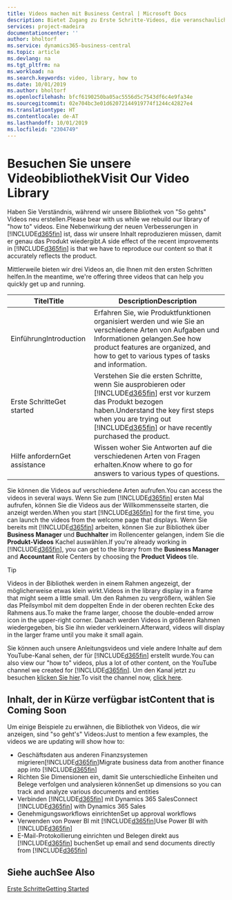 ```yaml
---
title: Videos machen mit Business Central | Microsoft Docs
description: Bietet Zugang zu Erste Schritte-Videos, die veranschaulichen, wie häufige Aufgaben ausgeführt werden.
services: project-madeira
documentationcenter: ''
author: bholtorf
ms.service: dynamics365-business-central
ms.topic: article
ms.devlang: na
ms.tgt_pltfrm: na
ms.workload: na
ms.search.keywords: video, library, how to
ms.date: 10/01/2019
ms.author: bholtorf
ms.openlocfilehash: bfcf6190250ba05ac5556d5c7543df6c4e9fa34e
ms.sourcegitcommit: 02e704bc3e01d62072144919774f1244c42827e4
ms.translationtype: HT
ms.contentlocale: de-AT
ms.lasthandoff: 10/01/2019
ms.locfileid: "2304749"
---
```

# <a name="visit-our-video-library"></a><span data-ttu-id="fbfa3-103">Besuchen Sie unsere Videobibliothek</span><span class="sxs-lookup"><span data-stu-id="fbfa3-103">Visit Our Video Library</span></span>
<span data-ttu-id="fbfa3-104">Haben Sie Verständnis, während wir unsere Bibliothek von "So gehts" Videos neu erstellen.</span><span class="sxs-lookup"><span data-stu-id="fbfa3-104">Please bear with us while we rebuild our library of "how to" videos.</span></span> <span data-ttu-id="fbfa3-105">Eine Nebenwirkung der neuen Verbesserungen in [!INCLUDE[d365fin](includes/d365fin_md.md)] ist, dass wir unsere Inhalt reproduzieren müssen, damit er genau das Produkt wiedergibt.</span><span class="sxs-lookup"><span data-stu-id="fbfa3-105">A side effect of the recent improvements in [!INCLUDE[d365fin](includes/d365fin_md.md)] is that we have to reproduce our content so that it accurately reflects the product.</span></span>

<span data-ttu-id="fbfa3-106">Mittlerweile bieten wir drei Videos an, die Ihnen mit den ersten Schritten helfen.</span><span class="sxs-lookup"><span data-stu-id="fbfa3-106">In the meantime, we're offering three videos that can help you quickly get up and running.</span></span>

|<span data-ttu-id="fbfa3-107">Titel</span><span class="sxs-lookup"><span data-stu-id="fbfa3-107">Title</span></span>|<span data-ttu-id="fbfa3-108">Description</span><span class="sxs-lookup"><span data-stu-id="fbfa3-108">Description</span></span>|
|----|----|
|<span data-ttu-id="fbfa3-109">Einführung</span><span class="sxs-lookup"><span data-stu-id="fbfa3-109">Introduction</span></span>|<span data-ttu-id="fbfa3-110">Erfahren Sie, wie Produktfunktionen organisiert werden und wie Sie an verschiedene Arten von Aufgaben und Informationen gelangen.</span><span class="sxs-lookup"><span data-stu-id="fbfa3-110">See how product features are organized, and how to get to various types of tasks and information.</span></span>|
|<span data-ttu-id="fbfa3-111">Erste Schritte</span><span class="sxs-lookup"><span data-stu-id="fbfa3-111">Get started</span></span>|<span data-ttu-id="fbfa3-112">Verstehen Sie die ersten Schritte, wenn Sie ausprobieren oder [!INCLUDE[d365fin](includes/d365fin_md.md)] erst vor kurzem das Produkt bezogen haben.</span><span class="sxs-lookup"><span data-stu-id="fbfa3-112">Understand the key first steps when you are trying out [!INCLUDE[d365fin](includes/d365fin_md.md)] or have recently purchased the product.</span></span> |
|<span data-ttu-id="fbfa3-113">Hilfe anfordern</span><span class="sxs-lookup"><span data-stu-id="fbfa3-113">Get assistance</span></span>|<span data-ttu-id="fbfa3-114">Wissen woher Sie Antworten auf die verschiedenen Arten von Fragen erhalten.</span><span class="sxs-lookup"><span data-stu-id="fbfa3-114">Know where to go for answers to various types of questions.</span></span>|

<span data-ttu-id="fbfa3-115">Sie können die Videos auf verschiedene Arten aufrufen.</span><span class="sxs-lookup"><span data-stu-id="fbfa3-115">You can access the videos in several ways.</span></span> <span data-ttu-id="fbfa3-116">Wenn Sie zum [!INCLUDE[d365fin](includes/d365fin_md.md)] ersten Mal aufrufen, können Sie die Videos aus der Willkommensseite starten, die anzeigt werden.</span><span class="sxs-lookup"><span data-stu-id="fbfa3-116">When you start [!INCLUDE[d365fin](includes/d365fin_md.md)] for the first time, you can launch the videos from the welcome page that displays.</span></span> <span data-ttu-id="fbfa3-117">Wenn Sie bereits mit [!INCLUDE[d365fin](includes/d365fin_md.md)] arbeiten, können Sie zur Bibliothek über **Business Manager** und **Buchhalter** im Rollencenter gelangen, indem Sie die **Produkt-Videos** Kachel auswählen.</span><span class="sxs-lookup"><span data-stu-id="fbfa3-117">If you're already working in [!INCLUDE[d365fin](includes/d365fin_md.md)], you can get to the library from the **Business Manager** and **Accountant** Role Centers by choosing the **Product Videos** tile.</span></span>

> [!Tip]  
> <span data-ttu-id="fbfa3-118">Videos in der Bibliothek werden in einem Rahmen angezeigt, der möglicherweise etwas klein wirkt.</span><span class="sxs-lookup"><span data-stu-id="fbfa3-118">Videos in the library display in a frame that might seem a little small.</span></span> <span data-ttu-id="fbfa3-119">Um den Rahmen zu vergrößern, wählen Sie das Pfeilsymbol mit dem doppelten Ende in der oberen rechten Ecke des Rahmens aus.</span><span class="sxs-lookup"><span data-stu-id="fbfa3-119">To make the frame larger, choose the double-ended arrow icon in the upper-right corner.</span></span> <span data-ttu-id="fbfa3-120">Danach werden Videos in größeren Rahmen wiedergegeben, bis Sie ihn wieder verkleinern.</span><span class="sxs-lookup"><span data-stu-id="fbfa3-120">Afterward, videos will display in the larger frame until you make it small again.</span></span>

<span data-ttu-id="fbfa3-121">Sie können auch unsere Anleitungsvideos und viele andere Inhalte auf dem YouTube-Kanal sehen, der für [!INCLUDE[d365fin](includes/d365fin_md.md)] erstellt wurde.</span><span class="sxs-lookup"><span data-stu-id="fbfa3-121">You can also view our "how to" videos, plus a lot of other content, on the YouTube channel we created for [!INCLUDE[d365fin](includes/d365fin_md.md)].</span></span> <span data-ttu-id="fbfa3-122">Um den Kanal jetzt zu besuchen [klicken Sie hier](https://go.microsoft.com/fwlink/?linkid=851533).</span><span class="sxs-lookup"><span data-stu-id="fbfa3-122">To visit the channel now, [click here](https://go.microsoft.com/fwlink/?linkid=851533).</span></span>

## <a name="content-that-is-coming-soon"></a><span data-ttu-id="fbfa3-123">Inhalt, der in Kürze verfügbar ist</span><span class="sxs-lookup"><span data-stu-id="fbfa3-123">Content that is Coming Soon</span></span>
<span data-ttu-id="fbfa3-124">Um einige Beispiele zu erwähnen, die Bibliothek von Videos, die wir anzeigen, sind "so geht's" Videos:</span><span class="sxs-lookup"><span data-stu-id="fbfa3-124">Just to mention a few examples, the videos we are updating will show how to:</span></span>  

* <span data-ttu-id="fbfa3-125">Geschäftsdaten aus anderen Finanzsystemen migrieren[!INCLUDE[d365fin](includes/d365fin_md.md)]</span><span class="sxs-lookup"><span data-stu-id="fbfa3-125">Migrate business data from another finance app into [!INCLUDE[d365fin](includes/d365fin_md.md)]</span></span>  
* <span data-ttu-id="fbfa3-126">Richten Sie Dimensionen ein, damit Sie unterschiedliche Einheiten und Belege verfolgen und analysieren können</span><span class="sxs-lookup"><span data-stu-id="fbfa3-126">Set up dimensions so you can track and analyze various documents and entities</span></span>
* <span data-ttu-id="fbfa3-127">Verbinden [!INCLUDE[d365fin](includes/d365fin_md.md)] mit Dynamics 365 Sales</span><span class="sxs-lookup"><span data-stu-id="fbfa3-127">Connect [!INCLUDE[d365fin](includes/d365fin_md.md)] with Dynamics 365 Sales</span></span>
* <span data-ttu-id="fbfa3-128">Genehmigungsworkflows einrichten</span><span class="sxs-lookup"><span data-stu-id="fbfa3-128">Set up approval workflows</span></span>  
* <span data-ttu-id="fbfa3-129">Verwenden von Power BI mit [!INCLUDE[d365fin](includes/d365fin_md.md)]</span><span class="sxs-lookup"><span data-stu-id="fbfa3-129">Use Power BI with [!INCLUDE[d365fin](includes/d365fin_md.md)]</span></span>  
* <span data-ttu-id="fbfa3-130">E-Mail-Protokollierung einrichten und Belegen direkt aus [!INCLUDE[d365fin](includes/d365fin_md.md)] buchen</span><span class="sxs-lookup"><span data-stu-id="fbfa3-130">Set up email and send documents directly from [!INCLUDE[d365fin](includes/d365fin_md.md)]</span></span>  

## <a name="see-also"></a><span data-ttu-id="fbfa3-131">Siehe auch</span><span class="sxs-lookup"><span data-stu-id="fbfa3-131">See Also</span></span>
[<span data-ttu-id="fbfa3-132">Erste Schritte</span><span class="sxs-lookup"><span data-stu-id="fbfa3-132">Getting Started</span></span>](product-get-started.md)

